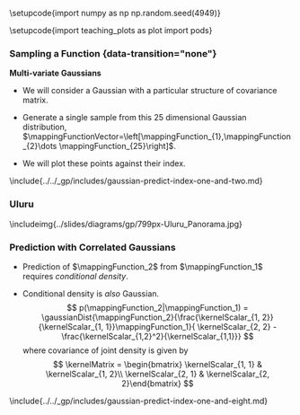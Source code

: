 \setupcode{import numpy as np
np.random.seed(4949)}

\setupcode{import teaching_plots as plot
import pods}

### Sampling a Function  {data-transition="none"}

**Multi-variate Gaussians**

-   We will consider a Gaussian with a particular structure of
    covariance matrix.

-   Generate a single sample from this 25 dimensional Gaussian
    distribution,
    $\mappingFunctionVector=\left[\mappingFunction_{1},\mappingFunction_{2}\dots \mappingFunction_{25}\right]$.

-   We will plot these points against their index.


\include{../../_gp/includes/gaussian-predict-index-one-and-two.md}
### Uluru

\includeimg{../slides/diagrams/gp/799px-Uluru_Panorama.jpg}

### Prediction with Correlated Gaussians

* Prediction of $\mappingFunction_2$ from $\mappingFunction_1$ requires *conditional density*.

* Conditional density is *also* Gaussian.
    $$
    p(\mappingFunction_2|\mappingFunction_1) = \gaussianDist{\mappingFunction_2}{\frac{\kernelScalar_{1, 2}}{\kernelScalar_{1, 1}}\mappingFunction_1}{ \kernelScalar_{2, 2} - \frac{\kernelScalar_{1,2}^2}{\kernelScalar_{1,1}}}
    $$
    where covariance of joint density is given by
    $$
    \kernelMatrix = \begin{bmatrix} \kernelScalar_{1, 1} & \kernelScalar_{1, 2}\\ \kernelScalar_{2, 1} & \kernelScalar_{2, 2}\end{bmatrix}
    $$

\include{../../_gp/includes/gaussian-predict-index-one-and-eight.md}
